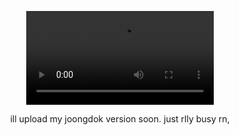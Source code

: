<div align="center">

[<video src="i will fall in love.mp4" controls></video>](https://github.com/user-attachments/assets/7d67a64f-de9f-45f7-8e4f-36efef534f4f)

ill upload my joongdok version soon. just rlly busy rn,



<!---
valentineserenade/valentineserenade is a ✨ special ✨ repository because its `README.md` (this file) appears on your GitHub profile.
You can click the Preview link to take a look at your changes.
--->
